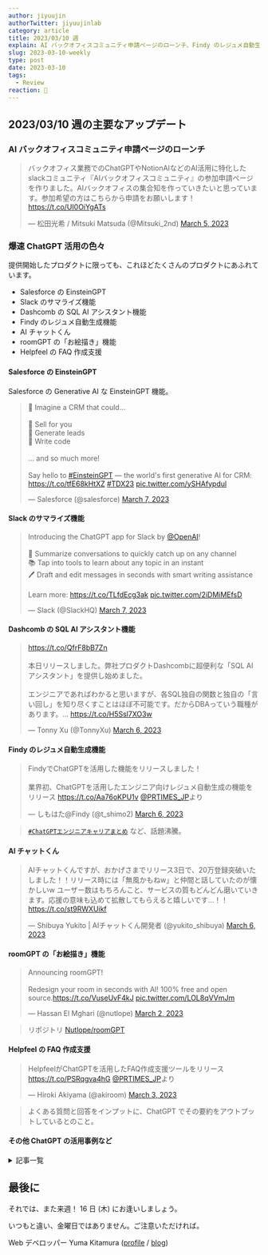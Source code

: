```yaml
---
author: jiyuujin
authorTwitter: jiyuujinlab
category: article
title: 2023/03/10 週
explain: AI バックオフィスコミュニティ申請ページのローンチ、Findy のレジュメ自動生成機能、Helpfeel の FAQ 作成支援
slug: 2023-03-10-weekly
type: post
date: 2023-03-10
tags:
  - Review
reaction: 🐗
---
```


## 2023/03/10 週の主要なアップデート

### AI バックオフィスコミュニティ申請ページのローンチ

<blockquote class="twitter-tweet"><p lang="ja" dir="ltr">バックオフィス業務でのChatGPTやNotionAIなどのAI活用に特化したslackコミュニティ『AIバックオフィスコミュニティ』の参加申請ページを作りました。AIバックオフィスの集合知を作っていきたいと思っています。参加希望の方はこちらから申請をお願いします！<a href="https://t.co/UI0OiYgATs">https://t.co/UI0OiYgATs</a></p>&mdash; 松田光希 / Mitsuki Matsuda (@Mitsuki_2nd) <a href="https://twitter.com/Mitsuki_2nd/status/1632310242167107585?ref_src=twsrc%5Etfw">March 5, 2023</a></blockquote> <script async src="https://platform.twitter.com/widgets.js" charset="utf-8"></script>

### 爆速 ChatGPT 活用の色々

提供開始したプロダクトに限っても、これほどたくさんのプロダクトにあふれています。

- Salesforce の EinsteinGPT
- Slack のサマライズ機能
- Dashcomb の SQL AI アシスタント機能
- Findy のレジュメ自動生成機能
- AI チャットくん
- roomGPT の「お絵描き」機能
- Helpfeel の FAQ 作成支援

#### Salesforce の EinsteinGPT

Salesforce の Generative AI な EinsteinGPT 機能。

<blockquote class="twitter-tweet"><p lang="en" dir="ltr">🤔 Imagine a CRM that could...<br><br>💬 Sell for you<br>💬 Generate leads<br>💬 Write code<br><br>... and so much more! <br><br>Say hello to <a href="https://twitter.com/hashtag/EinsteinGPT?src=hash&amp;ref_src=twsrc%5Etfw">#EinsteinGPT</a> — the world&#39;s first generative AI for CRM: <a href="https://t.co/tfE68kHtXZ">https://t.co/tfE68kHtXZ</a> <a href="https://twitter.com/hashtag/TDX23?src=hash&amp;ref_src=twsrc%5Etfw">#TDX23</a> <a href="https://t.co/ySHAfypdul">pic.twitter.com/ySHAfypdul</a></p>&mdash; Salesforce (@salesforce) <a href="https://twitter.com/salesforce/status/1633105498693050368?ref_src=twsrc%5Etfw">March 7, 2023</a></blockquote> <script async src="https://platform.twitter.com/widgets.js" charset="utf-8"></script>

#### Slack のサマライズ機能

<blockquote class="twitter-tweet"><p lang="en" dir="ltr">Introducing the ChatGPT app for Slack by <a href="https://twitter.com/OpenAI?ref_src=twsrc%5Etfw">@OpenAI</a>! <br><br>💬 Summarize conversations to quickly catch up on any channel<br>📚 Tap into tools to learn about any topic in an instant<br>🖊️ Draft and edit messages in seconds with smart writing assistance<br><br>Learn more: <a href="https://t.co/TLfdEcg3ak">https://t.co/TLfdEcg3ak</a> <a href="https://t.co/2iDMiMEfsD">pic.twitter.com/2iDMiMEfsD</a></p>&mdash; Slack (@SlackHQ) <a href="https://twitter.com/SlackHQ/status/1633090443331219456?ref_src=twsrc%5Etfw">March 7, 2023</a></blockquote> <script async src="https://platform.twitter.com/widgets.js" charset="utf-8"></script>

#### Dashcomb の SQL AI アシスタント機能

<blockquote class="twitter-tweet"><p lang="ja" dir="ltr"><a href="https://t.co/QfrF8bB7Zn">https://t.co/QfrF8bB7Zn</a><br><br>本日リリースしました。弊社プロダクトDashcombに超便利な「SQL AI アシスタント」を提供し始めました。<br><br>エンジニアであればわかると思いますが、各SQL独自の関数と独自の「言い回し」を知り尽くすことはほぼ不可能です。だからDBAっていう職種があります。… <a href="https://t.co/H5Ssl7XO3w">https://t.co/H5Ssl7XO3w</a></p>&mdash; Tonny Xu (@TonnyXu) <a href="https://twitter.com/TonnyXu/status/1632579407159398401?ref_src=twsrc%5Etfw">March 6, 2023</a></blockquote> <script async src="https://platform.twitter.com/widgets.js" charset="utf-8"></script>

#### Findy のレジュメ自動生成機能

<blockquote class="twitter-tweet"><p lang="ja" dir="ltr">FindyでChatGPTを活用した機能をリリースしました！<br><br>業界初、ChatGPTを活用したエンジニア向けレジュメ自動生成の機能をリリース <a href="https://t.co/Aa76oKPU1v">https://t.co/Aa76oKPU1v</a> <a href="https://twitter.com/PRTIMES_JP?ref_src=twsrc%5Etfw">@PRTIMES_JP</a>より</p>&mdash; しもはた@Findy (@t_shimo2) <a href="https://twitter.com/t_shimo2/status/1632617616929071105?ref_src=twsrc%5Etfw">March 6, 2023</a></blockquote> <script async src="https://platform.twitter.com/widgets.js" charset="utf-8"></script>

> [`#ChatGPTエンジニアキャリアまとめ`](https://twitter.com/search?q=%23ChatGPT%E3%82%A8%E3%83%B3%E3%82%B8%E3%83%8B%E3%82%A2%E3%82%AD%E3%83%A3%E3%83%AA%E3%82%A2%E3%81%BE%E3%81%A8%E3%82%81&src=trend_click&vertical=trends) など、話題沸騰。

#### AI チャットくん

<blockquote class="twitter-tweet"><p lang="ja" dir="ltr">AIチャットくんですが、おかげさまでリリース3日で、20万登録突破いたしました！！リリース時には「無風かもねw」と仲間と話していたのが懐かしいw ユーザー数はもちろんこと、サービスの質もどんどん磨いていきます。応援の意味も込めて拡散してもらえると嬉しいです...！！<a href="https://t.co/st9RWXUikf">https://t.co/st9RWXUikf</a></p>&mdash; Shibuya Yukito | AIチャットくん開発者 (@yukito_shibuya) <a href="https://twitter.com/yukito_shibuya/status/1632548345070886913?ref_src=twsrc%5Etfw">March 6, 2023</a></blockquote> <script async src="https://platform.twitter.com/widgets.js" charset="utf-8"></script>

#### roomGPT の「お絵描き」機能

<blockquote class="twitter-tweet"><p lang="en" dir="ltr">Announcing roomGPT!<br><br>Redesign your room in seconds with AI! 100% free and open source.<a href="https://t.co/VuseUvF4kJ">https://t.co/VuseUvF4kJ</a> <a href="https://t.co/LOL8qVVmJm">pic.twitter.com/LOL8qVVmJm</a></p>&mdash; Hassan El Mghari (@nutlope) <a href="https://twitter.com/nutlope/status/1631336792560476182?ref_src=twsrc%5Etfw">March 2, 2023</a></blockquote> <script async src="https://platform.twitter.com/widgets.js" charset="utf-8"></script>

> リポジトリ [Nutlope/roomGPT](https://github.com/Nutlope/roomGPT)

#### Helpfeel の FAQ 作成支援

<blockquote class="twitter-tweet"><p lang="ja" dir="ltr">HelpfeelがChatGPTを活用したFAQ作成支援ツールをリリース <a href="https://t.co/PSRqgva4hG">https://t.co/PSRqgva4hG</a> <a href="https://twitter.com/PRTIMES_JP?ref_src=twsrc%5Etfw">@PRTIMES_JP</a>より</p>&mdash; Hiroki Akiyama (@akiroom) <a href="https://twitter.com/akiroom/status/1631580292992618496?ref_src=twsrc%5Etfw">March 3, 2023</a></blockquote> <script async src="https://platform.twitter.com/widgets.js" charset="utf-8"></script>

> よくある質問と回答をインプットに、ChatGPT でその要約をアウトプットしているとのこと。

#### その他 ChatGPT の活用事例など

<details>

<summary>記事一覧</summary>

- [ChatGPT を使ったサービスにおいて気軽にできるプロンプトインジェクション対策 - Qiita](https://qiita.com/sakasegawa/items/09d9f6a485108f5a618a)
- [ChatGPT とセキュリティに関わる課題](https://jpn.nec.com/cybersecurity/blog/230227/index.html)
- [ChatGPT で機密情報を扱うための方法 - Web サービスを開発した話](https://zenn.dev/umi_mori/articles/chatgpt-with-confidential-data)
- [LangChain の ChatGPT の新しい抽象化](https://note.com/npaka/n/n762001ca151b)
- [ChatGPT をもっと楽しく使えるようにする Chrom e 拡張機能 3 つ | DevelopersIO](https://dev.classmethod.jp/articles/extensions-for-chatgpt/)
- [プロダクトマネージャーが ChatGPT を活用した機能を爆速で作ってわかった事](https://note.com/aki_yan/n/na58677a280c3)
- [ChatGPT API を使って Excel や CSV のデータからレポートを自動作成してみる - Qiita](https://qiita.com/sakasegawa/items/7bde39583a1c076ba526)
- [ChatGPT と Make を使って Gmail の返信を自動化してみる - Qiita](https://qiita.com/sakasegawa/items/d8fb1889cdc77d050c01)
- [ChatGPT Bot を new Slack Platform で動かしてみた](https://tech.layerx.co.jp/entry/2023/03/06/chatgpt-on-slack-new-platform)
- [Slack 上で ChatGPT が利用できる無料アプリを公開しました](https://note.com/geeorgey/n/n1156b32a20e7)
- [ChatGPT で 1 日分の Slack を要約してくれるスクリプトを作りました](https://note.com/masuidrive/n/na0ebf8a4c4f0)
- [ChatGPT API を Teams ボットから使いました (AWS Lambda(Python) + API Gateway)](https://www.yamamanx.com/chatgpt-api-teams-bot/)
- [ChatGPT API と Cloudflare を使って過去の会話を覚えてる LINE ボットを構築する](https://zenn.dev/nmemoto/articles/chatgpt-linebot-with-cloudflare)
- [英語学習は AI と行う時代がついに到来！？ ChatGPT と LINE Bot でオンライン英会話アプリ「Small GPTalk」を作ってみた | DevelopersIO](https://dev.classmethod.jp/articles/smalltalk-with-chatgpt-small-gptalk/)
- [[Minecraft × ChatGPT] マイクラで作りたいものを伝えると魔法みたいに実現してくれるコマンドを作る](https://zenn.dev/ryo_kawamata/articles/5980d30972ff29)
- [精神的に限界なので ChatGPT にちやほやしてもらった。 - 玖足手帖-アニメブログ -](https://nuryouguda.hatenablog.com/entry/2023/03/04/144717)
- [ChatGPT に自社データを組み込んで新しい検索体験を模索してみました](https://note.com/masa_kazama/n/n246df4af19f6)
- [ChatGPT の API でキャラクター設定を試してみた｜ IT navi ｜ note](https://note.com/it_navi/n/nf5f702b36a75)
- [唐突な思い付きで会話できる AI を作った話 (続編) ｜ teftef ｜ note](https://note.com/te_ftef/n/nbcfecb6d5213)
- [Gatebox と ChatGPT 連携してみたらやばいことになった！](https://twitter.com/takechi0209/status/1631583858650124288)

</details>

## 最後に

それでは、また来週！ 16 日 (木) にお逢いしましょう。

いつもと違い、金曜日ではありません。ご注意いただければ。

Web デベロッパー Yuma Kitamura ([profile](https://yuma-kitamura.nekohack.me/) / [blog](https://blog.nekohack.me/))
